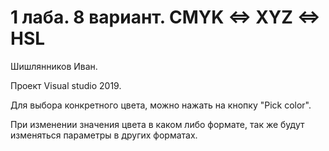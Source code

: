 

# 1 лаба. 8 вариант. CMYK <=> XYZ <=> HSL
Шишлянников Иван.

Проект Visual studio 2019. 

Для выбора конкретного цвета, можно нажать на кнопку "Pick color". 

При изменении значения цвета в каком либо формате, так же будут изменяться параметры в других форматах.

